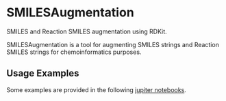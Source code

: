 # SMILESAugmentation

SMILES and Reaction SMILES augmentation using RDKit.

SMILESAugmentation is a tool for augmenting SMILES strings and Reaction SMILES strings for chemoinformatics purposes.

## Usage Examples

Some examples are provided in the following [jupiter notebooks](examples).


